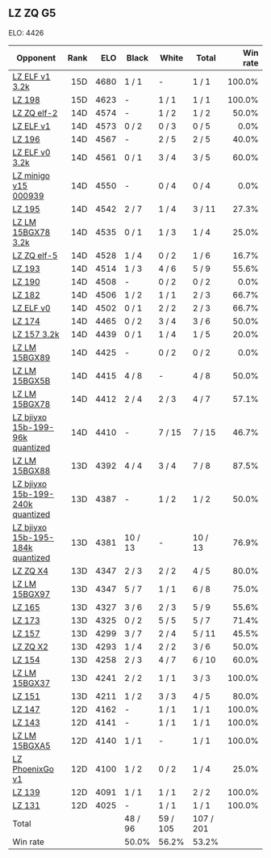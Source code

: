 ## LZ ZQ G5 ##

ELO: 4426

Opponent | Rank | ELO | Black | White | Total | Win rate
---------|-----:|----:|-------|-------|-------|-------:
[LZ ELF v1 3.2k](LZ%20ELF%20v1%203.2k.md) | 15D | 4680 | 1 / 1 | - | 1 / 1 | 100.0%
[LZ 198](LZ%20198.md) | 15D | 4623 | - | 1 / 1 | 1 / 1 | 100.0%
[LZ ZQ elf-2](LZ%20ZQ%20elf-2.md) | 14D | 4574 | - | 1 / 2 | 1 / 2 | 50.0%
[LZ ELF v1](LZ%20ELF%20v1.md) | 14D | 4573 | 0 / 2 | 0 / 3 | 0 / 5 | 0.0%
[LZ 196](LZ%20196.md) | 14D | 4567 | - | 2 / 5 | 2 / 5 | 40.0%
[LZ ELF v0 3.2k](LZ%20ELF%20v0%203.2k.md) | 14D | 4561 | 0 / 1 | 3 / 4 | 3 / 5 | 60.0%
[LZ minigo v15 000939](LZ%20minigo%20v15%20000939.md) | 14D | 4550 | - | 0 / 4 | 0 / 4 | 0.0%
[LZ 195](LZ%20195.md) | 14D | 4542 | 2 / 7 | 1 / 4 | 3 / 11 | 27.3%
[LZ LM 15BGX78 3.2k](LZ%20LM%2015BGX78%203.2k.md) | 14D | 4535 | 0 / 1 | 1 / 3 | 1 / 4 | 25.0%
[LZ ZQ elf-5](LZ%20ZQ%20elf-5.md) | 14D | 4528 | 1 / 4 | 0 / 2 | 1 / 6 | 16.7%
[LZ 193](LZ%20193.md) | 14D | 4514 | 1 / 3 | 4 / 6 | 5 / 9 | 55.6%
[LZ 190](LZ%20190.md) | 14D | 4508 | - | 0 / 2 | 0 / 2 | 0.0%
[LZ 182](LZ%20182.md) | 14D | 4506 | 1 / 2 | 1 / 1 | 2 / 3 | 66.7%
[LZ ELF v0](LZ%20ELF%20v0.md) | 14D | 4502 | 0 / 1 | 2 / 2 | 2 / 3 | 66.7%
[LZ 174](LZ%20174.md) | 14D | 4465 | 0 / 2 | 3 / 4 | 3 / 6 | 50.0%
[LZ 157 3.2k](LZ%20157%203.2k.md) | 14D | 4439 | 0 / 1 | 1 / 4 | 1 / 5 | 20.0%
[LZ LM 15BGX89](LZ%20LM%2015BGX89.md) | 14D | 4425 | - | 0 / 2 | 0 / 2 | 0.0%
[LZ LM 15BGX5B](LZ%20LM%2015BGX5B.md) | 14D | 4415 | 4 / 8 | - | 4 / 8 | 50.0%
[LZ LM 15BGX78](LZ%20LM%2015BGX78.md) | 14D | 4412 | 2 / 4 | 2 / 3 | 4 / 7 | 57.1%
[LZ bjiyxo 15b-199-96k quantized](LZ%20bjiyxo%2015b-199-96k%20quantized.md) | 14D | 4410 | - | 7 / 15 | 7 / 15 | 46.7%
[LZ LM 15BGX88](LZ%20LM%2015BGX88.md) | 13D | 4392 | 4 / 4 | 3 / 4 | 7 / 8 | 87.5%
[LZ bjiyxo 15b-199-240k quantized](LZ%20bjiyxo%2015b-199-240k%20quantized.md) | 13D | 4387 | - | 1 / 2 | 1 / 2 | 50.0%
[LZ bjiyxo 15b-195-184k quantized](LZ%20bjiyxo%2015b-195-184k%20quantized.md) | 13D | 4381 | 10 / 13 | - | 10 / 13 | 76.9%
[LZ ZQ X4](LZ%20ZQ%20X4.md) | 13D | 4347 | 2 / 3 | 2 / 2 | 4 / 5 | 80.0%
[LZ LM 15BGX97](LZ%20LM%2015BGX97.md) | 13D | 4347 | 5 / 7 | 1 / 1 | 6 / 8 | 75.0%
[LZ 165](LZ%20165.md) | 13D | 4327 | 3 / 6 | 2 / 3 | 5 / 9 | 55.6%
[LZ 173](LZ%20173.md) | 13D | 4325 | 0 / 2 | 5 / 5 | 5 / 7 | 71.4%
[LZ 157](LZ%20157.md) | 13D | 4299 | 3 / 7 | 2 / 4 | 5 / 11 | 45.5%
[LZ ZQ X2](LZ%20ZQ%20X2.md) | 13D | 4293 | 1 / 4 | 2 / 2 | 3 / 6 | 50.0%
[LZ 154](LZ%20154.md) | 13D | 4258 | 2 / 3 | 4 / 7 | 6 / 10 | 60.0%
[LZ LM 15BGX37](LZ%20LM%2015BGX37.md) | 13D | 4241 | 2 / 2 | 1 / 1 | 3 / 3 | 100.0%
[LZ 151](LZ%20151.md) | 13D | 4211 | 1 / 2 | 3 / 3 | 4 / 5 | 80.0%
[LZ 147](LZ%20147.md) | 12D | 4162 | - | 1 / 1 | 1 / 1 | 100.0%
[LZ 143](LZ%20143.md) | 12D | 4141 | - | 1 / 1 | 1 / 1 | 100.0%
[LZ LM 15BGXA5](LZ%20LM%2015BGXA5.md) | 12D | 4140 | 1 / 1 | - | 1 / 1 | 100.0%
[LZ PhoenixGo v1](LZ%20PhoenixGo%20v1.md) | 12D | 4100 | 1 / 2 | 0 / 2 | 1 / 4 | 25.0%
[LZ 139](LZ%20139.md) | 12D | 4091 | 1 / 1 | 1 / 1 | 2 / 2 | 100.0%
[LZ 131](LZ%20131.md) | 12D | 4025 | - | 1 / 1 | 1 / 1 | 100.0%
Total | | | 48 / 96 | 59 / 105 | 107 / 201 | 
Win rate| | | 50.0% | 56.2% | 53.2% | 
